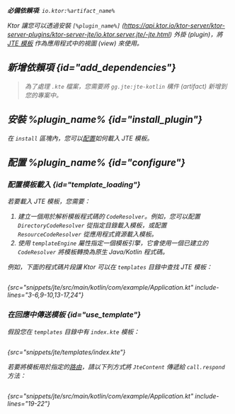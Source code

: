[//]: # (title: JTE)

<show-structure for="chapter" depth="2"/>
<primary-label ref="server-plugin"/>

<var name="plugin_name" value="Jte"/>
<var name="package_name" value="io.ktor.server.jte"/>
<var name="artifact_name" value="ktor-server-jte"/>

<tldr>
<p>
<b>必備依賴項</b>: <code>io.ktor:%artifact_name%</code>
</p>
<var name="example_name" value="jte"/>
<include from="lib.topic" element-id="download_example"/>
<include from="lib.topic" element-id="native_server_not_supported"/>
</tldr>

Ktor 讓您可以透過安裝 `[%plugin_name%]` (https://api.ktor.io/ktor-server/ktor-server-plugins/ktor-server-jte/io.ktor.server.jte/-jte.html) 外掛 (plugin)，將 [JTE 模板](https://github.com/casid/jte) 作為應用程式中的視圖 (view) 來使用。

## 新增依賴項 {id="add_dependencies"}

<include from="lib.topic" element-id="add_ktor_artifact_intro"/>
<include from="lib.topic" element-id="add_ktor_artifact"/>

> 為了處理 `.kte` 檔案，您需要將 `gg.jte:jte-kotlin` 構件 (artifact) 新增到您的專案中。

## 安裝 %plugin_name% {id="install_plugin"}

<include from="lib.topic" element-id="install_plugin"/>

在 `install` 區塊內，您可以[配置](#configure)如何載入 JTE 模板。

## 配置 %plugin_name% {id="configure"}
### 配置模板載入 {id="template_loading"}
若要載入 JTE 模板，您需要：
1.  建立一個用於解析模板程式碼的 `CodeResolver`。例如，您可以配置 `DirectoryCodeResolver` 從指定目錄載入模板，或配置 `ResourceCodeResolver` 從應用程式資源載入模板。
2.  使用 `templateEngine` 屬性指定一個模板引擎，它會使用一個已建立的 `CodeResolver` 將模板轉換為原生 Java/Kotlin 程式碼。

例如，下面的程式碼片段讓 Ktor 可以在 `templates` 目錄中查找 JTE 模板：

```kotlin
```
{src="snippets/jte/src/main/kotlin/com/example/Application.kt" include-lines="3-6,9-10,13-17,24"}

### 在回應中傳送模板 {id="use_template"}
假設您在 `templates` 目錄中有 `index.kte` 模板：
```html
```
{src="snippets/jte/templates/index.kte"}

若要將模板用於指定的[路由](server-routing.md)，請以下列方式將 `JteContent` 傳遞給 `call.respond` 方法：
```kotlin
```
{src="snippets/jte/src/main/kotlin/com/example/Application.kt" include-lines="19-22"}